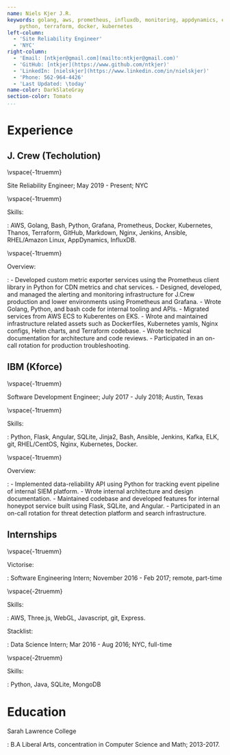 ```yaml
---
name: Niels Kjer J.R.
keywords: golang, aws, prometheus, influxdb, monitoring, appdynamics, eks
	python, terraform, docker, kubernetes
left-column:
  - 'Site Reliability Engineer'
  - 'NYC'
right-column:
  - 'Email: [ntkjer@gmail.com](mailto:ntkjer@gmail.com)'
  - 'GitHub: [ntkjer](https://www.github.com/ntkjer)'
  - 'LinkedIn: [nielskjer](https://www.linkedin.com/in/nielskjer)'
  - 'Phone: 562-964-4426'
  - 'Last Updated: \today'
name-color: DarkSlateGray
section-color: Tomato
...
```



# Experience

## J. Crew (Techolution)

\vspace{-1truemm}

Site Reliability Engineer; May 2019 - Present; NYC

\vspace{-1truemm}

Skills:

: AWS, Golang, Bash, Python, Grafana, Prometheus, Docker, Kubernetes, Thanos,
    Terraform, GitHub, Markdown, Nginx, Jenkins, Ansible, RHEL/Amazon Linux, AppDynamics, InfluxDB.

\vspace{-1truemm}

Overview:

:   - Developed custom metric exporter services using the Prometheus client library in Python for CDN metrics and chat services. 
    - Designed, developed, and managed the alerting and monitoring infrastructure for J.Crew production and lower environments using Prometheus and Grafana.
    - Wrote Golang, Python, and bash code for internal tooling and APIs.
    - Migrated services from AWS ECS to Kuberentes on EKS.
    - Wrote and maintained infrastructure related assets such as Dockerfiles, Kubernetes yamls, Nginx configs, Helm charts, and Terraform codebase.
    - Wrote technical documentation for architecture and code reviews.
    - Participated in an on-call rotation for production troubleshooting.

## IBM (Kforce)

\vspace{-1truemm}

Software Development Engineer; July 2017 - July 2018; Austin, Texas

\vspace{-1truemm}

Skills:

: Python, Flask, Angular, SQLite, Jinja2, Bash, Ansible, Jenkins, Kafka, ELK, git, RHEL/CentOS, Nginx, Kubernetes, Docker.

\vspace{-1truemm}

Overview:

:   - Implemented data-reliability API using Python for tracking event pipeline of internal SIEM platform.
    - Wrote internal architecture and design documentation.
    - Maintained codebase and developed features for internal honeypot service built using Flask, SQLite, and Angular. 
    - Participated in an on-call rotation for threat detection platform and search infrastructure.

## Internships

\vspace{-1truemm}

Victorise:

:   Software Engineering Intern; November 2016 - Feb 2017; remote, part-time

\vspace{-2truemm}

Skills:

:   AWS, Three.js, WebGL, Javascript, git, Express.


Stacklist:

:   Data Science Intern; Mar 2016 - Aug 2016; NYC, full-time

\vspace{-2truemm}

Skills:

:   Python, Java, SQLite, MongoDB 


# Education

Sarah Lawrence College

:  B.A Liberal Arts, concentration in Computer Science and Math; 2013-2017.
